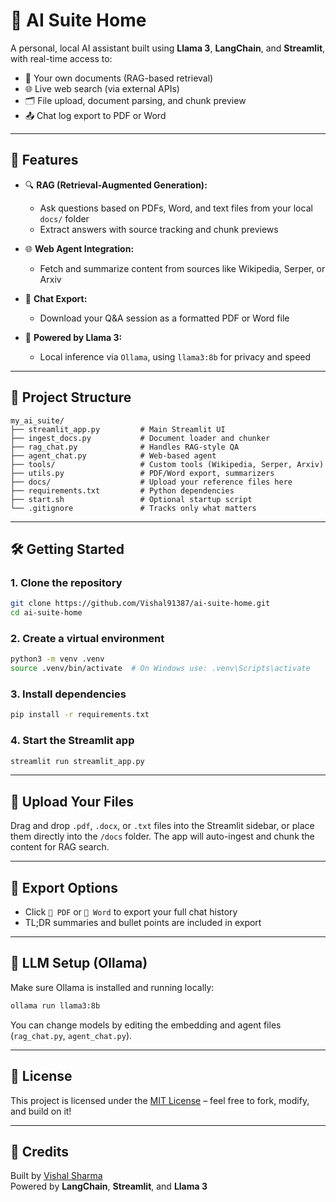 # 🧠 AI Suite Home

A personal, local AI assistant built using **Llama 3**, **LangChain**, and **Streamlit**, with real-time access to:
- 📄 Your own documents (RAG-based retrieval)
- 🌐 Live web search (via external APIs)
- 🗂️ File upload, document parsing, and chunk preview
- 📤 Chat log export to PDF or Word

---

## 🚀 Features

- 🔍 **RAG (Retrieval-Augmented Generation):**
  - Ask questions based on PDFs, Word, and text files from your local `docs/` folder
  - Extract answers with source tracking and chunk previews

- 🌐 **Web Agent Integration:**
  - Fetch and summarize content from sources like Wikipedia, Serper, or Arxiv

- 🧾 **Chat Export:**
  - Download your Q&A session as a formatted PDF or Word file

- 🧠 **Powered by Llama 3:**
  - Local inference via `Ollama`, using `llama3:8b` for privacy and speed

---

## 📁 Project Structure

```
my_ai_suite/
├── streamlit_app.py         # Main Streamlit UI
├── ingest_docs.py           # Document loader and chunker
├── rag_chat.py              # Handles RAG-style QA
├── agent_chat.py            # Web-based agent
├── tools/                   # Custom tools (Wikipedia, Serper, Arxiv)
├── utils.py                 # PDF/Word export, summarizers
├── docs/                    # Upload your reference files here
├── requirements.txt         # Python dependencies
├── start.sh                 # Optional startup script
└── .gitignore               # Tracks only what matters
```

---

## 🛠️ Getting Started

### 1. Clone the repository

```bash
git clone https://github.com/Vishal91387/ai-suite-home.git
cd ai-suite-home
```

### 2. Create a virtual environment

```bash
python3 -m venv .venv
source .venv/bin/activate  # On Windows use: .venv\Scripts\activate
```

### 3. Install dependencies

```bash
pip install -r requirements.txt
```

### 4. Start the Streamlit app

```bash
streamlit run streamlit_app.py
```

---

## 📂 Upload Your Files

Drag and drop `.pdf`, `.docx`, or `.txt` files into the Streamlit sidebar, or place them directly into the `/docs` folder. The app will auto-ingest and chunk the content for RAG search.

---

## 📄 Export Options

- Click `📄 PDF` or `📝 Word` to export your full chat history
- TL;DR summaries and bullet points are included in export

---

## 🧠 LLM Setup (Ollama)

Make sure Ollama is installed and running locally:

```bash
ollama run llama3:8b
```

You can change models by editing the embedding and agent files (`rag_chat.py`, `agent_chat.py`).

---

## 📜 License

This project is licensed under the [MIT License](LICENSE) – feel free to fork, modify, and build on it!

---

## 🙌 Credits

Built by [Vishal Sharma](https://github.com/Vishal91387)  
Powered by **LangChain**, **Streamlit**, and **Llama 3**
